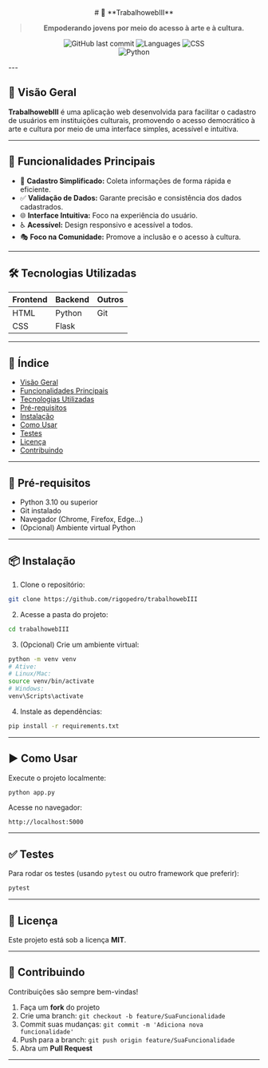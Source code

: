 <div align= "center">
# 🎨 **TrabalhowebIII**

> **Empoderando jovens por meio do acesso à arte e à cultura.**

![GitHub last commit](https://img.shields.io/github/last-commit/rigopedro/trabalhowebIII?label=último%20commit) 
![Languages](https://img.shields.io/github/languages/count/rigopedro/trabalhowebIII?label=linguagens) 
![CSS](https://img.shields.io/badge/css-47.7%25-blue)  
![Python](https://img.shields.io/badge/Python-3.10+-blue?logo=python&logoColor=white)

</div>
---

## 🚀 **Visão Geral**

**TrabalhowebIII** é uma aplicação web desenvolvida para facilitar o cadastro de usuários em instituições culturais, promovendo o acesso democrático à arte e cultura por meio de uma interface simples, acessível e intuitiva.

---

## 🎯 **Funcionalidades Principais**

- 🎨 **Cadastro Simplificado:** Coleta informações de forma rápida e eficiente.
- ✅ **Validação de Dados:** Garante precisão e consistência dos dados cadastrados.
- 🌐 **Interface Intuitiva:** Foco na experiência do usuário.
- ♿ **Acessível:** Design responsivo e acessível a todos.
- 🎭 **Foco na Comunidade:** Promove a inclusão e o acesso à cultura.

---

## 🛠️ **Tecnologias Utilizadas**

| Frontend | Backend | Outros |
| -------- | ------- | ------ |
| HTML     | Python  | Git    |
| CSS      | Flask   |        |

---

## 📜 **Índice**

- [Visão Geral](#-visão-geral)
- [Funcionalidades Principais](#-funcionalidades-principais)
- [Tecnologias Utilizadas](#-tecnologias-utilizadas)
- [Pré-requisitos](#-pré-requisitos)
- [Instalação](#-instalação)
- [Como Usar](#-como-usar)
- [Testes](#-testes)
- [Licença](#-licença)
- [Contribuindo](#-contribuindo)

---

## 🔧 **Pré-requisitos**

- Python 3.10 ou superior
- Git instalado
- Navegador (Chrome, Firefox, Edge...)
- (Opcional) Ambiente virtual Python

---

## 📦 **Instalação**

1. Clone o repositório:

```bash
git clone https://github.com/rigopedro/trabalhowebIII
```

2. Acesse a pasta do projeto:

```bash
cd trabalhowebIII
```

3. (Opcional) Crie um ambiente virtual:

```bash
python -m venv venv
# Ative:
# Linux/Mac:
source venv/bin/activate
# Windows:
venv\Scripts\activate
```

4. Instale as dependências:

```bash
pip install -r requirements.txt
```

---

## ▶️ **Como Usar**

Execute o projeto localmente:

```bash
python app.py
```

Acesse no navegador:

```
http://localhost:5000
```

---

## ✅ **Testes**

Para rodar os testes (usando `pytest` ou outro framework que preferir):

```bash
pytest
```

---

## 📄 **Licença**

Este projeto está sob a licença **MIT**.

---

## 🤝 **Contribuindo**

Contribuições são sempre bem-vindas!

1. Faça um **fork** do projeto
2. Crie uma branch: `git checkout -b feature/SuaFuncionalidade`
3. Commit suas mudanças: `git commit -m 'Adiciona nova funcionalidade'`
4. Push para a branch: `git push origin feature/SuaFuncionalidade`
5. Abra um **Pull Request**

---